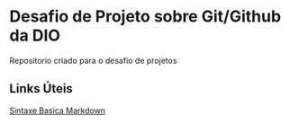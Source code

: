 # Desafio de Projeto sobre Git/Github da DIO
Repositorio criado para o desafio de projetos

## Links Úteis
[Sintaxe Basica Markdown](https://www.markdownguide.org/basic-syntax/)
